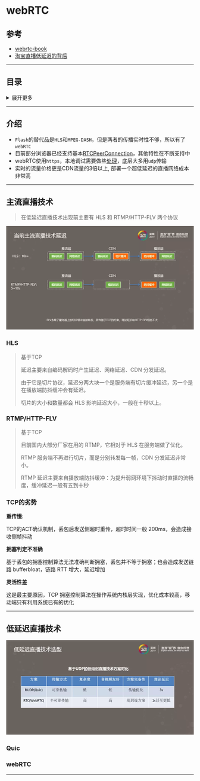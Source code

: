 # webRTC

## 参考
- [webrtc-book](https://a-wing.github.io/webrtc-book-cn/01_introduction.html#peerconnection)
- [淘宝直播低延迟的背后](https://www.infoq.cn/article/sos0orAePCxwVs7KJgfD)

---

## 目录

<details>
<summary>展开更多</summary>

* [`介绍`](#介绍)
* [`主流直播技术`](#主流直播技术)
* [`> HLS`](#HLS)
* [`> RTMP/HTTP-FLV`](#RTMP/HTTP-FLV)
* [`低延迟直播技术`](#低延迟直播技术)

</details>

---

## 介绍
- `Flash`的替代品是`HLS`和`MPEG-DASH`，但是两者的传播实时性不够，所以有了`webRTC`
- 目前部分浏览器已经支持基本[RTCPeerConnection](https://developer.mozilla.org/en-US/docs/Web/API/RTCPeerConnection/RTCPeerConnection)，其他特性在不断支持中
- webRTC使用`https`，本地调试需要做些[处理](https://blog.csdn.net/onlycoder_net/article/details/76702481)，底层大多用`udp`传输
- 实时的流量价格更是CDN流量的3倍以上, 部署一个超低延迟的直播网络成本非常高

---

## 主流直播技术
> 在低延迟直播技术出现前主要有 HLS 和 RTMP/HTTP-FLV 两个协议

![当前主流直播技术延迟](当前主流直播技术延迟.png)

### HLS
> 基于TCP
>
> 延迟主要来自编码解码时产生延迟、网络延迟、CDN 分发延迟。
>
> 由于它是切片协议，延迟分两大块一个是服务端有切片缓冲延迟，另一个是在播放端防抖缓冲会有延迟。
>
> 切片的大小和数量都会 HLS 影响延迟大小，一般在十秒以上。

### RTMP/HTTP-FLV
> 基于TCP
>
> 目前国内大部分厂家在用的 RTMP，它相对于 HLS 在服务端做了优化。
>
> RTMP 服务端不再进行切片，而是分别转发每一帧，CDN 分发延迟非常小。
>
> RTMP 延迟主要来自播放端防抖缓冲：为提升弱网环境下抖动时直播的流畅度，缓冲延迟一般有五到十秒

### TCP的劣势

**重传慢**:

TCP的ACT确认机制，丢包后发送侧超时重传，超时时间一般 200ms，会造成接收侧帧抖动

**拥塞判定不准确**

基于丢包的拥塞控制算法无法准确判断拥塞，丢包并不等于拥塞；也会造成发送链路 bufferbloat，链路 RTT 增大，延迟增加

**灵活性差**

这是最主要原因，TCP 拥塞控制算法在操作系统内核层实现，优化成本较高，移动端只有利用系统已有的优化

---

## 低延迟直播技术
![低延迟直播技术](低延迟直播技术.png)

### Quic

### webRTC

---